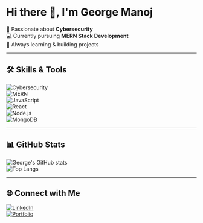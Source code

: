  # Hi there 👋, I'm George Manoj  

🔐 Passionate about **Cybersecurity**  
💻 Currently pursuing **MERN Stack Development**  
🚀 Always learning & building projects  

---

## 🛠️ Skills & Tools  
![Cybersecurity](https://img.shields.io/badge/-Cybersecurity-blue?style=for-the-badge&logo=hackthebox&logoColor=white)  
![MERN](https://img.shields.io/badge/-MERN%20Stack-4DB33D?style=for-the-badge&logo=mongodb&logoColor=white)  
![JavaScript](https://img.shields.io/badge/-JavaScript-F7DF1E?style=for-the-badge&logo=javascript&logoColor=black)  
![React](https://img.shields.io/badge/-React-61DAFB?style=for-the-badge&logo=react&logoColor=black)  
![Node.js](https://img.shields.io/badge/-Node.js-339933?style=for-the-badge&logo=node.js&logoColor=white)  
![MongoDB](https://img.shields.io/badge/-MongoDB-4DB33D?style=for-the-badge&logo=mongodb&logoColor=white)  

---

## 📊 GitHub Stats  
![George's GitHub stats](https://github-readme-stats.vercel.app/api?username=YOUR_USERNAME&show_icons=true&theme=radical)  
![Top Langs](https://github-readme-stats.vercel.app/api/top-langs/?username=YOUR_USERNAME&layout=compact&theme=radical)  

---

## 🌐 Connect with Me  
[![LinkedIn](https://img.shields.io/badge/LinkedIn-0077B5?style=for-the-badge&logo=linkedin&logoColor=white)](https://linkedin.com/in/YOUR-LINKEDIN)  
[![Portfolio](https://img.shields.io/badge/Portfolio-000000?style=for-the-badge&logo=github&logoColor=white)](https://github.com/YOUR_USERNAME)  




